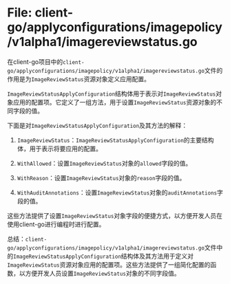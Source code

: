 # File: client-go/applyconfigurations/imagepolicy/v1alpha1/imagereviewstatus.go

在client-go项目中的`client-go/applyconfigurations/imagepolicy/v1alpha1/imagereviewstatus.go`文件的作用是为`ImageReviewStatus`资源对象定义应用配置。

`ImageReviewStatusApplyConfiguration`结构体用于表示对`ImageReviewStatus`对象应用的配置项。它定义了一组方法，用于设置`ImageReviewStatus`资源对象的不同字段的值。

下面是对`ImageReviewStatusApplyConfiguration`及其方法的解释：

1. `ImageReviewStatus`：`ImageReviewStatusApplyConfiguration`的主要结构体，用于表示将要应用的配置。

2. `WithAllowed`：设置`ImageReviewStatus`对象的`allowed`字段的值。

3. `WithReason`：设置`ImageReviewStatus`对象的`reason`字段的值。

4. `WithAuditAnnotations`：设置`ImageReviewStatus`对象的`auditAnnotations`字段的值。

这些方法提供了设置`ImageReviewStatus`对象字段的便捷方式，以方便开发人员在使用client-go进行编程时进行配置。

总结：`client-go/applyconfigurations/imagepolicy/v1alpha1/imagereviewstatus.go`文件中的`ImageReviewStatusApplyConfiguration`结构体及其方法用于定义对`ImageReviewStatus`资源对象应用的配置项。这些方法提供了一组简化配置的函数，以方便开发人员设置`ImageReviewStatus`对象的不同字段值。

